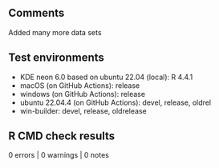 ## Comments

Added many more data sets

## Test environments

* KDE neon 6.0 based on ubuntu 22.04 (local): R 4.4.1
* macOS (on GitHub Actions): release
* windows (on GitHub Actions): release
* ubuntu 22.04.4 (on GitHub Actions): devel, release, oldrel
* win-builder: devel, release, oldrelease

## R CMD check results

0 errors | 0 warnings | 0 notes

